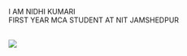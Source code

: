 
<!--<p><align="center">
<img width="800" height="500" src="https://github.com/nk12nidhi12/nk12nidhi12/assets/126282502/dd1473bc-04c9-43c3-ab31-6bffd3dc76bf" alt="My banner">
</p>
<p> -->

<p>I AM NIDHI KUMARI<br>FIRST YEAR MCA STUDENT AT NIT JAMSHEDPUR</p><br>
<img src="https://img.shields.io/badge/-Hackerrank-2EC866?style=for-the-badge&logo=HackerRank&logoColor=green">
